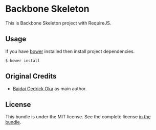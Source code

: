 Backbone Skeleton
=================

This is Backbone Skeleton project with RequireJS.

Usage
-----

If you have [bower](https://bower.io/) installed then install project dependencies.

```
$ bower install 
```

Original Credits
----------------

* [Baidai Cedrick Oka](https://github.com/CedrickOka) as main author.

License
-------

This bundle is under the MIT license. See the complete license [in the bundle](LICENSE).
